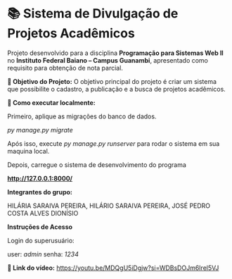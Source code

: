 # 📚 Sistema de Divulgação de Projetos Acadêmicos

Projeto desenvolvido para a disciplina **Programação para Sistemas Web II** no **Instituto Federal Baiano – Campus Guanambi**, apresentado como requisito para obtenção de nota parcial.

**📝 Objetivo do Projeto:** O objetivo principal do projeto é criar um sistema que possibilite o cadastro, a publicação e a busca de projetos acadêmicos.

**🚀 Como executar localmente:**

Primeiro, aplique as migrações do banco de dados.

*py manage.py migrate*

Após isso, execute *py manage.py runserver* para rodar o sistema em sua maquina local.

Depois, carregue o sistema de desenvolvimento do programa

**http://127.0.0.1:8000/**

**Integrantes do grupo:**

 HILÁRIA SARAIVA PEREIRA,
 HILÁRIO SARAIVA PEREIRA,
 JOSÉ PEDRO COSTA ALVES DIONÍSIO

**Instruções de Acesso**

Login do superusuário:

user: *admin*
senha: *1234*

**🎥 Link do vídeo:** https://youtu.be/MDQgU5iDgjw?si=WDBsDOJm6Irel5VJ
